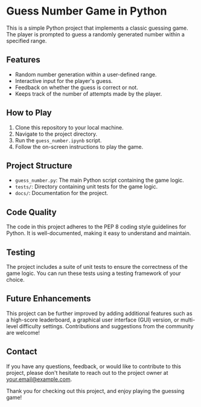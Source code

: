 # Guess Number Game in Python

This is a simple Python project that implements a classic guessing game. The player is prompted to guess a randomly generated number within a specified range.

## Features

- Random number generation within a user-defined range.
- Interactive input for the player's guess.
- Feedback on whether the guess is correct or not.
- Keeps track of the number of attempts made by the player.

## How to Play

1. Clone this repository to your local machine.
2. Navigate to the project directory.
3. Run the `guess_number.ipynb` script.
4. Follow the on-screen instructions to play the game.

## Project Structure

- `guess_number.py`: The main Python script containing the game logic.
- `tests/`: Directory containing unit tests for the game logic.
- `docs/`: Documentation for the project.

## Code Quality

The code in this project adheres to the PEP 8 coding style guidelines for Python. It is well-documented, making it easy to understand and maintain.

## Testing

The project includes a suite of unit tests to ensure the correctness of the game logic. You can run these tests using a testing framework of your choice.

## Future Enhancements

This project can be further improved by adding additional features such as a high-score leaderboard, a graphical user interface (GUI) version, or multi-level difficulty settings. Contributions and suggestions from the community are welcome!



## Contact

If you have any questions, feedback, or would like to contribute to this project, please don't hesitate to reach out to the project owner at [your.email@example.com](mailto:your.email@example.com).

Thank you for checking out this project, and enjoy playing the guessing game!
